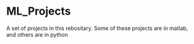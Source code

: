 # ML_Projects
A set of projects in this rebositary. Some of these projects are in matlab, and others are in python 

